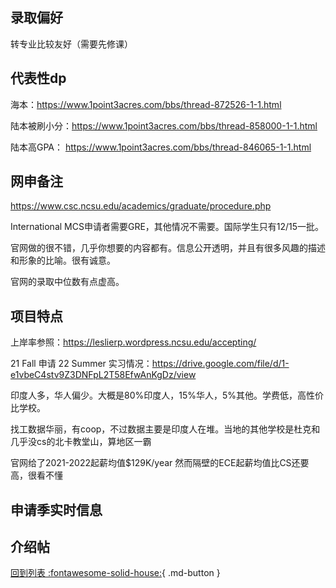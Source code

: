 ## 录取偏好

转专业比较友好（需要先修课）

## 代表性dp

海本：https://www.1point3acres.com/bbs/thread-872526-1-1.html

陆本被刷小分：https://www.1point3acres.com/bbs/thread-858000-1-1.html

陆本高GPA： https://www.1point3acres.com/bbs/thread-846065-1-1.html

## 网申备注

https://www.csc.ncsu.edu/academics/graduate/procedure.php

International MCS申请者需要GRE，其他情况不需要。国际学生只有12/15一批。

官网做的很不错，几乎你想要的内容都有。信息公开透明，并且有很多风趣的描述和形象的比喻。很有诚意。

官网的录取中位数有点虚高。

## 项目特点

上岸率参照：https://leslierp.wordpress.ncsu.edu/accepting/

21 Fall 申请 22 Summer 实习情况：https://drive.google.com/file/d/1-e1vbeC4stv9Z3DNFpL2T58EfwAnKgDz/view

印度人多，华人偏少。大概是80%印度人，15%华人，5%其他。学费低，高性价比学校。

找工数据华丽，有coop，不过数据主要是印度人在堆。当地的其他学校是杜克和几乎没cs的北卡教堂山，算地区一霸

官网给了2021-2022起薪均值$129K/year 然而隔壁的ECE起薪均值比CS还要高，很看不懂


## 申请季实时信息

## 介绍帖

[回到列表 :fontawesome-solid-house:](选校梯度.md){ .md-button }
